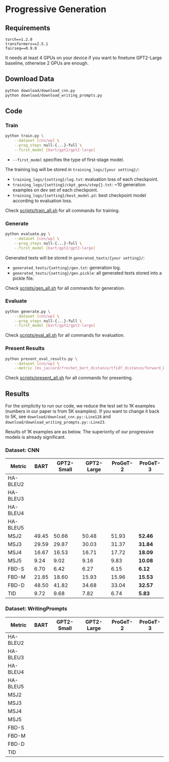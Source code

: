 # Progressive Generation

## Requirements
```
torch==1.2.0
transformers==2.5.1
fairseq==0.9.0
```
It needs at least 4 GPUs on your device if you want to finetune GPT2-Large baseline, otherwise 2 GPUs are enough.  

## Download Data
```bash
python download/download_cnn.py
python download/download_writing_prompts.py
```

## Code
### Train
```bash
python train.py \
    --dataset [cnn/wp] \
    --prog_steps null-{...}-full \
    --first_model [bart/gpt2/gpt2-large]
```
* ```--first_model``` specifies the type of first-stage model.

The training log will be stored in ```training_logs/{your setting}/```:
* ```training_logs/{setting}/log.txt```: evaluation loss of each checkpoint.
* ```training_logs/{setting}/ckpt_gens/step{}.txt```: ~10 generation examples on dev set of each checkpoint.
* ```training_logs/{setting}/best_model.pt```: best checkpoint model according to evaluation loss.

Check [scripts/train_all.sh](scripts/train_all.sh) for all commands for training.

### Generate
```bash
python evaluate.py \
    --dataset [cnn/wp] \
    --prog_steps null-{...}-full \
    --first_model [bart/gpt2/gpt2-large]
```
Generated texts will be stored in ```generated_texts/{your setting}/```:
* ```generated_texts/{setting}/gen.txt```: generation log.
* ```generated_texts/{setting}/gen.pickle```: all generated texts stored into a pickle file.

Check [scripts/gen_all.sh](scripts/gen_all.sh) for all commands for generation.

### Evaluate
```bash
python generate.py \
    --dataset [cnn/wp] \
    --prog_steps null-{...}-full \
    --first_model [bart/gpt2/gpt2-large]
```

Check [scripts/eval_all.sh](scripts/eval_all.sh) for all commands for evaluation.

### Present Results
```bash
python present_eval_results.py \
    --dataset [cnn/wp] \
    --metric [ms_jaccard/frechet_bert_distance/tfidf_distance/forward_backward_bleu]
```

Check [scripts/present_all.sh](scripts/present_all.sh) for all commands for presenting.

## Results
For the simplicity to run our code, we reduce the test set to 
1K examples (numbers in our paper is from 5K examples). 
If you want to change it back to 5K, see ```download/download_cnn.py::Line128``` 
and ```download/download_writing_prompts.py::Line23```.

Results of 1K examples are as below. 
The superiority of our progressive models is already significant.

### Dataset: CNN
| Metric   | BART  | GPT2-Small | GPT2-Large | ProGeT-2 | ProGeT-3 |
|----------|-------|------------|------------|----------|----------|
| HA-BLEU2 |       |            |            |          |          |
| HA-BLEU3 |       |            |            |          |          |
| HA-BLEU4 |       |            |            |          |          |
| HA-BLEU5 |       |            |            |          |          |
| MSJ2     | 49.45 | 50.66      | 50.48      | 51.93    | **52.46**    |
| MSJ3     | 29.59 | 29.87      | 30.03      | 31.37    | **31.84**    |
| MSJ4     | 16.67 | 16.53      | 16.71      | 17.72    | **18.09**    |
| MSJ5     | 9.24  | 9.02       | 9.16       | 9.83     | **10.08**    |
| FBD-S    | 6.70  | 6.42       | 6.27       | 6.15     | **6.12**     |
| FBD-M    | 21.85 | 18.60      | 15.93      | 15.96    | **15.53**    |
| FBD-D    | 48.50 | 41.82      | 34.68      | 33.04    | **32.57**    |
| TID      | 9.72  | 9.68       | 7.82       | 6.74     | **5.83**     |

### Dataset: WritingPrompts
| Metric   | BART | GPT2-Small | GPT2-Large | ProGeT-2 | ProGeT-3 |
|----------|------|------------|------------|----------|----------|
| HA-BLEU2 |      |            |            |          |          |
| HA-BLEU3 |      |            |            |          |          |
| HA-BLEU4 |      |            |            |          |          |
| HA-BLEU5 |      |            |            |          |          |
| MSJ2     |      |            |            |          |          |
| MSJ3     |      |            |            |          |          |
| MSJ4     |      |            |            |          |          |
| MSJ5     |      |            |            |          |          |
| FBD-S    |      |            |            |          |          |
| FBD-M    |      |            |            |          |          |
| FBD-D    |      |            |            |          |          |
| TID      |      |            |            |          |          |